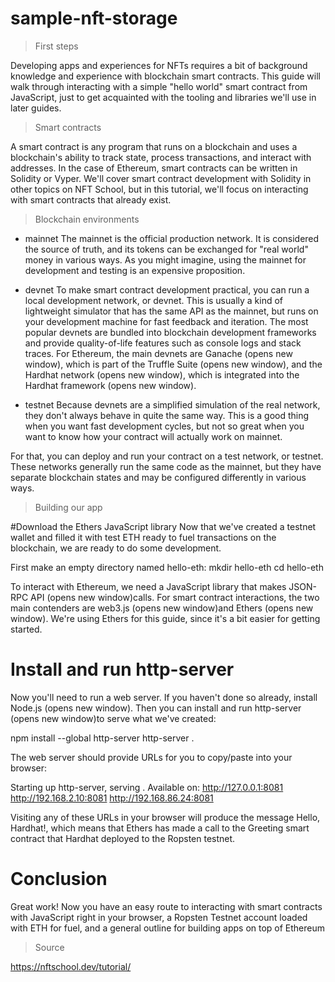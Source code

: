 # sample-nft-storage


> First steps

Developing apps and experiences for NFTs requires a bit of background knowledge and experience with blockchain smart contracts. This guide will walk through interacting with a simple "hello world" smart contract from JavaScript, just to get acquainted with the tooling and libraries we'll use in later guides.

> Smart contracts

A smart contract is any program that runs on a blockchain and uses a blockchain's ability to track state, process transactions, and interact with addresses. In the case of Ethereum, smart contracts can be written in Solidity or Vyper. We'll cover smart contract development with Solidity in other topics on NFT School, but in this tutorial, we'll focus on interacting with smart contracts that already exist.


> Blockchain environments

* mainnet
The mainnet is the official production network. It is considered the source of truth, and its tokens can be exchanged for "real world" money in various ways. As you might imagine, using the mainnet for development and testing is an expensive proposition.

* devnet
To make smart contract development practical, you can run a local development network, or devnet. This is usually a kind of lightweight simulator that has the same API as the mainnet, but runs on your development machine for fast feedback and iteration. The most popular devnets are bundled into blockchain development frameworks and provide quality-of-life features such as console logs and stack traces. For Ethereum, the main devnets are Ganache (opens new window), which is part of the Truffle Suite (opens new window), and the Hardhat network (opens new window), which is integrated into the Hardhat framework (opens new window).

* testnet
Because devnets are a simplified simulation of the real network, they don't always behave in quite the same way. This is a good thing when you want fast development cycles, but not so great when you want to know how your contract will actually work on mainnet.

For that, you can deploy and run your contract on a test network, or testnet. These networks generally run the same code as the mainnet, but they have separate blockchain states and may be configured differently in various ways.


> Building our app

#Download the Ethers JavaScript library
Now that we've created a testnet wallet and filled it with test ETH ready to fuel transactions on the blockchain, we are ready to do some development.

First make an empty directory named hello-eth:
mkdir hello-eth
cd hello-eth


To interact with Ethereum, we need a JavaScript library that makes JSON-RPC API (opens new window)calls. For smart contract interactions, the two main contenders are web3.js (opens new window)and Ethers (opens new window). We're using Ethers for this guide, since it's a bit easier for getting started.

# Install and run http-server
Now you'll need to run a web server. If you haven't done so already, install Node.js (opens new window). Then you can install and run http-server (opens new window)to serve what we've created:

npm install --global http-server
http-server .

The web server should provide URLs for you to copy/paste into your browser:

Starting up http-server, serving .
Available on:
  http://127.0.0.1:8081
  http://192.168.2.10:8081
  http://192.168.86.24:8081
  
  
Visiting any of these URLs in your browser will produce the message Hello, Hardhat!, which means that Ethers has made a call to the Greeting smart contract that Hardhat deployed to the Ropsten testnet.


# Conclusion

Great work! Now you have an easy route to interacting with smart contracts with JavaScript right in your browser, a Ropsten Testnet account loaded with ETH for fuel, and a general outline for building apps on top of Ethereum

> Source

https://nftschool.dev/tutorial/




